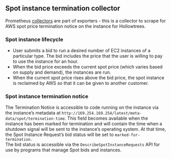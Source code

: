 ## Spot instance termination collector

Prometheus [collectors](https://prometheus.io/docs/instrumenting/writing_exporters/#collectors) are part of exporters - this is a collector to scrape for AWS spot price termination notice on the instance for Hollowtrees.

### Spot instance lifecycle

* User submits a bid to run a desired number of EC2 instances of a particular type. The bid includes the price that the user is willing to pay to use the instance for an hour.
* When the bid price exceeds the current spot price (which varies based on supply and demand), the instances are run.
* When the current spot price rises above the bid price, the spot instance is reclaimed by AWS so that it can be given to another customer.

### Spot instance termination notice

The Termination Notice is accessible to code running on the instance via the instance’s metadata at `http://169.254.169.254/latest/meta-data/spot/termination-time`. This field becomes available when the instance has been marked for termination and will contain the time when a shutdown signal will be sent to the instance’s operating system. 
At that time, the Spot Instance Request’s bid status will be set to `marked-for-termination.`  
The bid status is accessible via the `DescribeSpotInstanceRequests` API for use by programs that manage Spot bids and instances.

